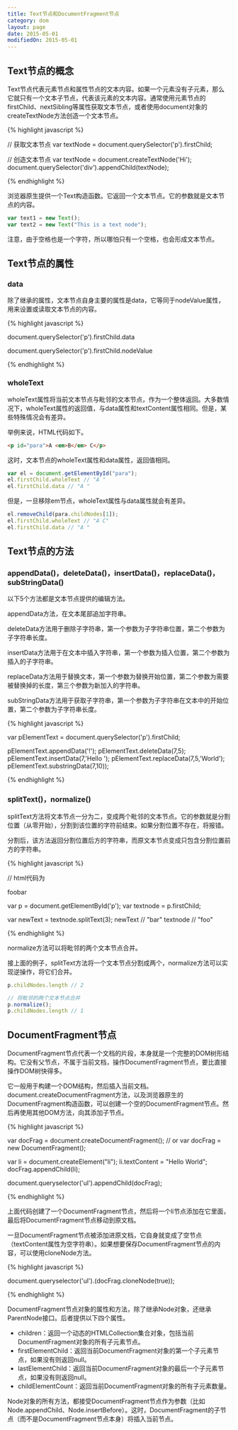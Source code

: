 ```yaml
---
title: Text节点和DocumentFragment节点
category: dom
layout: page
date: 2015-05-01
modifiedOn: 2015-05-01
---
```


## Text节点的概念

Text节点代表元素节点和属性节点的文本内容。如果一个元素没有子元素，那么它就只有一个文本子节点，代表该元素的文本内容。通常使用元素节点的firstChild、nextSibling等属性获取文本节点，或者使用document对象的createTextNode方法创造一个文本节点。

{% highlight javascript %}

// 获取文本节点
var textNode = document.querySelector('p').firstChild;

// 创造文本节点
var textNode = document.createTextNode('Hi');
document.querySelector('div').appendChild(textNode);

{% endhighlight %}

浏览器原生提供一个Text构造函数。它返回一个文本节点。它的参数就是文本节点的内容。

```javascript
var text1 = new Text();
var text2 = new Text("This is a text node");
```

注意，由于空格也是一个字符，所以哪怕只有一个空格，也会形成文本节点。

## Text节点的属性

### data

除了继承的属性，文本节点自身主要的属性是data，它等同于nodeValue属性，用来设置或读取文本节点的内容。

{% highlight javascript %}

document.querySelector('p').firstChild.data

document.querySelector('p').firstChild.nodeValue

{% endhighlight %}

### wholeText

wholeText属性将当前文本节点与毗邻的文本节点，作为一个整体返回。大多数情况下，wholeText属性的返回值，与data属性和textContent属性相同。但是，某些特殊情况会有差异。

举例来说，HTML代码如下。

```html
<p id="para">A <em>B</em> C</p>
```

这时，文本节点的wholeText属性和data属性，返回值相同。

```javascript
var el = document.getElementById("para");
el.firstChild.wholeText // "A "
el.firstChild.data // "A "
```

但是，一旦移除em节点，wholeText属性与data属性就会有差异。

```javascript
el.removeChild(para.childNodes[1]);
el.firstChild.wholeText // "A C"
el.firstChild.data // "A "
```

## Text节点的方法

### appendData()，deleteData()，insertData()，replaceData()，subStringData()

以下5个方法都是文本节点提供的编辑方法。

appendData方法，在文本尾部追加字符串。

deleteData方法用于删除子字符串，第一个参数为子字符串位置，第二个参数为子字符串长度。

insertData方法用于在文本中插入字符串，第一个参数为插入位置，第二个参数为插入的子字符串。

replaceData方法用于替换文本，第一个参数为替换开始位置，第二个参数为需要被替换掉的长度，第三个参数为新加入的字符串。

subStringData方法用于获取子字符串，第一个参数为子字符串在文本中的开始位置，第二个参数为子字符串长度。

{% highlight javascript %}

var pElementText = document.querySelector('p').firstChild;

pElementText.appendData('!');
pElementText.deleteData(7,5);
pElementText.insertData(7,'Hello ');
pElementText.replaceData(7,5,'World');
pElementText.substringData(7,10));

{% endhighlight %}

### splitText()，normalize()

splitText方法将文本节点一分为二，变成两个毗邻的文本节点。它的参数就是分割位置（从零开始），分割到该位置的字符前结束。如果分割位置不存在，将报错。

分割后，该方法返回分割位置后方的字符串，而原文本节点变成只包含分割位置前方的字符串。

{% highlight javascript %}

// html代码为 <p id="p">foobar</p>
var p = document.getElementById('p');
var textnode = p.firstChild;

var newText = textnode.splitText(3);
newText // "bar"
textnode // "foo"

{% endhighlight %}

normalize方法可以将毗邻的两个文本节点合并。

接上面的例子，splitText方法将一个文本节点分割成两个，normalize方法可以实现逆操作，将它们合并。

```javascript
p.childNodes.length // 2

// 将毗邻的两个文本节点合并
p.normalize();
p.childNodes.length // 1
```

## DocumentFragment节点

DocumentFragment节点代表一个文档的片段，本身就是一个完整的DOM树形结构。它没有父节点，不属于当前文档，操作DocumentFragment节点，要比直接操作DOM树快得多。

它一般用于构建一个DOM结构，然后插入当前文档。document.createDocumentFragment方法，以及浏览器原生的DocumentFragment构造函数，可以创建一个空的DocumentFragment节点。然后再使用其他DOM方法，向其添加子节点。

{% highlight javascript %}

var docFrag = document.createDocumentFragment();
// or
var docFrag = new DocumentFragment();

var li = document.createElement("li");
li.textContent = "Hello World";
docFrag.appendChild(li);

document.queryselector('ul').appendChild(docFrag);

{% endhighlight %}

上面代码创建了一个DocumentFragment节点，然后将一个li节点添加在它里面，最后将DocumentFragment节点移动到原文档。

一旦DocumentFragment节点被添加进原文档，它自身就变成了空节点（textContent属性为空字符串）。如果想要保存DocumentFragment节点的内容，可以使用cloneNode方法。

{% highlight javascript %}

document.queryselector('ul').(docFrag.cloneNode(true));

{% endhighlight %}

DocumentFragment节点对象的属性和方法，除了继承Node对象，还继承ParentNode接口。后者提供以下四个属性。

- children：返回一个动态的HTMLCollection集合对象，包括当前DocumentFragment对象的所有子元素节点。
- firstElementChild：返回当前DocumentFragment对象的第一个子元素节点，如果没有则返回null。
- lastElementChild：返回当前DocumentFragment对象的最后一个子元素节点，如果没有则返回null。
- childElementCount：返回当前DocumentFragment对象的所有子元素数量。

Node对象的所有方法，都接受DocumentFragment节点作为参数（比如Node.appendChild、Node.insertBefore）。这时，DocumentFragment的子节点（而不是DocumentFragment节点本身）将插入当前节点。
